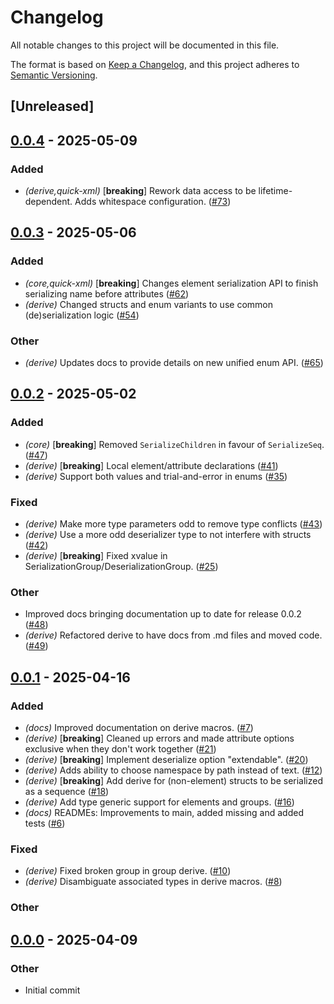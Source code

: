 # Changelog

All notable changes to this project will be documented in this file.

The format is based on [Keep a Changelog](https://keepachangelog.com/en/1.0.0/),
and this project adheres to [Semantic Versioning](https://semver.org/spec/v2.0.0.html).

## [Unreleased]

## [0.0.4](https://github.com/lukasfri/xmlity/compare/xmlity-derive-v0.0.3...xmlity-derive-v0.0.4) - 2025-05-09

### Added

- *(derive,quick-xml)* [**breaking**] Rework data access to be lifetime-dependent. Adds whitespace configuration. ([#73](https://github.com/lukasfri/xmlity/pull/73))

## [0.0.3](https://github.com/lukasfri/xmlity/compare/xmlity-derive-v0.0.2...xmlity-derive-v0.0.3) - 2025-05-06

### Added

- *(core,quick-xml)* [**breaking**] Changes element serialization API to finish serializing name before attributes ([#62](https://github.com/lukasfri/xmlity/pull/62))
- *(derive)* Changed structs and enum variants to use common (de)serialization logic ([#54](https://github.com/lukasfri/xmlity/pull/54))

### Other

- *(derive)* Updates docs to provide details on new unified enum API. ([#65](https://github.com/lukasfri/xmlity/pull/65))

## [0.0.2](https://github.com/lukasfri/xmlity/compare/xmlity-derive-v0.0.1...xmlity-derive-v0.0.2) - 2025-05-02

### Added

- *(core)* [**breaking**] Removed `SerializeChildren` in favour of `SerializeSeq`. ([#47](https://github.com/lukasfri/xmlity/pull/47))
- *(derive)* [**breaking**] Local element/attribute declarations ([#41](https://github.com/lukasfri/xmlity/pull/41))
- *(derive)* Support both values and trial-and-error in enums ([#35](https://github.com/lukasfri/xmlity/pull/35))

### Fixed

- *(derive)* Make more type parameters odd to remove type conflicts ([#43](https://github.com/lukasfri/xmlity/pull/43))
- *(derive)* Use a more odd deserializer type to not interfere with structs ([#42](https://github.com/lukasfri/xmlity/pull/42))
- *(derive)* [**breaking**] Fixed xvalue in SerializationGroup/DeserializationGroup. ([#25](https://github.com/lukasfri/xmlity/pull/25))

### Other

- Improved docs bringing documentation up to date for release 0.0.2 ([#48](https://github.com/lukasfri/xmlity/pull/48))
- *(derive)* Refactored derive to have docs from .md files and moved code. ([#49](https://github.com/lukasfri/xmlity/pull/49))

## [0.0.1](https://github.com/lukasfri/xmlity/compare/xmlity-derive-v0.0.0...xmlity-derive-v0.0.1) - 2025-04-16

### Added

- *(docs)* Improved documentation on derive macros. ([#7](https://github.com/lukasfri/xmlity/pull/7))
- *(derive)* [**breaking**] Cleaned up errors and made attribute options exclusive when they don't work together ([#21](https://github.com/lukasfri/xmlity/pull/21))
- *(derive)* [**breaking**] Implement deserialize option "extendable". ([#20](https://github.com/lukasfri/xmlity/pull/20))
- *(derive)* Adds ability to choose namespace by path instead of text. ([#12](https://github.com/lukasfri/xmlity/pull/12))
- *(derive)* [**breaking**] Add derive for (non-element) structs to be serialized as a sequence ([#18](https://github.com/lukasfri/xmlity/pull/18))
- *(derive)* Add type generic support for elements and groups. ([#16](https://github.com/lukasfri/xmlity/pull/16))
- *(docs)* READMEs: Improvements to main, added missing and added tests ([#6](https://github.com/lukasfri/xmlity/pull/6))

### Fixed

- *(derive)* Fixed broken group in group derive. ([#10](https://github.com/lukasfri/xmlity/pull/10))
- *(derive)* Disambiguate associated types in derive macros. ([#8](https://github.com/lukasfri/xmlity/pull/8))

### Other

## [0.0.0](https://github.com/lukasfri/xmlity/releases/tag/xmlity-derive-v0.0.0) - 2025-04-09

### Other

- Initial commit
